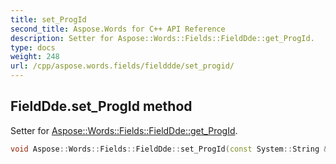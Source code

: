 ```yaml
---
title: set_ProgId
second_title: Aspose.Words for C++ API Reference
description: Setter for Aspose::Words::Fields::FieldDde::get_ProgId. 
type: docs
weight: 248
url: /cpp/aspose.words.fields/fielddde/set_progid/
---
```

## FieldDde.set_ProgId method


Setter for [Aspose::Words::Fields::FieldDde::get_ProgId](../get_progid/).

```cpp
void Aspose::Words::Fields::FieldDde::set_ProgId(const System::String &value)
```

